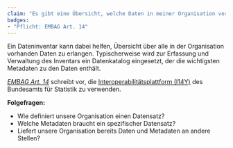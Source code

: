 ```yaml
---
claim: "Es gibt eine Übersicht, welche Daten in meiner Organisation vorhanden sind."
badges:
- "Pflicht: EMBAG Art. 14"
---
```


Ein Dateninventar kann dabei helfen, Übersicht über alle in der Organisation vorhanden Daten zu erlangen. Typischerweise wird zur Erfassung und Verwaltung des Inventars ein Datenkatalog eingesetzt, der die wichtigsten Metadaten zu den Daten enthält.

_[EMBAG Art. 14](https://www.fedlex.admin.ch/eli/fga/2023/787/de#art_14)_ schreibt vor, die [Interoperabilitätsplattform (I14Y)](https://www.i14y.admin.ch/de/home) des Bundesamts für Statistik zu verwenden.

**Folgefragen:**

* Wie definiert unsere Organisation einen Datensatz?
* Welche Metadaten braucht ein spezifischer Datensatz?
* Liefert unsere Organisation bereits Daten und Metadaten an andere Stellen?

